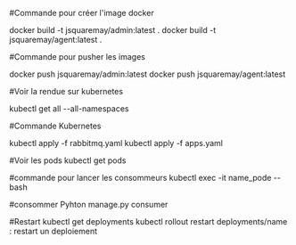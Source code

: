 #Commande pour créer l'image docker

docker build -t jsquaremay/admin:latest .
docker build -t jsquaremay/agent:latest .

#Commande pour pusher les images

docker push jsquaremay/admin:latest
docker push jsquaremay/agent:latest

#Voir la rendue sur kubernetes

kubectl get all --all-namespaces

#Commande Kubernetes

kubectl apply -f rabbitmq.yaml
kubectl apply -f apps.yaml

#Voir les pods 
kubectl get pods

#commande pour lancer les consommeurs
kubectl exec -it name_pode -- bash

#consommer
Pyhton manage.py consumer

#Restart 
kubectl get deployments
kubectl rollout restart deployments/name : restart un deploiement